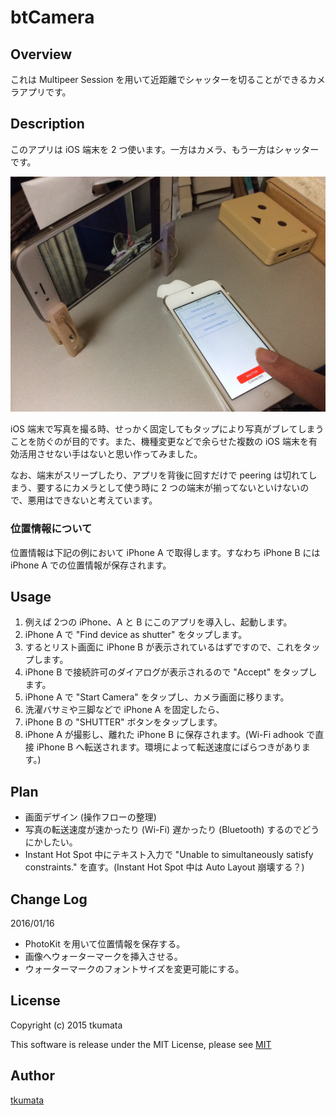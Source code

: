 # btCamera
## Overview
これは Multipeer Session を用いて近距離でシャッターを切ることができるカメラアプリです。

## Description
このアプリは iOS 端末を 2 つ使います。一方はカメラ、もう一方はシャッターです。

![例](./btCamera/images/IMG_0035.png)

iOS 端末で写真を撮る時、せっかく固定してもタップにより写真がブレてしまうことを防ぐのが目的です。また、機種変更などで余らせた複数の iOS 端末を有効活用させない手はないと思い作ってみました。

なお、端末がスリープしたり、アプリを背後に回すだけで peering は切れてしまう、要するにカメラとして使う時に 2 つの端末が揃ってないといけないので、悪用はできないと考えています。

### 位置情報について
位置情報は下記の例において iPhone A で取得します。すなわち iPhone B には iPhone A での位置情報が保存されます。

## Usage
1. 例えば 2つの iPhone、A と B にこのアプリを導入し、起動します。
2. iPhone A で "Find device as shutter" をタップします。
3. するとリスト画面に iPhone B が表示されているはずですので、これをタップします。
4. iPhone B で接続許可のダイアログが表示されるので "Accept" をタップします。
5. iPhone A で "Start Camera" をタップし、カメラ画面に移ります。
6. 洗濯バサミや三脚などで iPhone A を固定したら、
7. iPhone B の "SHUTTER" ボタンをタップします。
8. iPhone A が撮影し、離れた iPhone B に保存されます。(Wi-Fi adhook で直接 iPhone B へ転送されます。環境によって転送速度にばらつきがあります。)

## Plan
- 画面デザイン (操作フローの整理)
- 写真の転送速度が速かったり (Wi-Fi) 遅かったり (Bluetooth) するのでどうにかしたい。
- Instant Hot Spot 中にテキスト入力で "Unable to simultaneously satisfy constraints." を直す。(Instant Hot Spot 中は Auto Layout 崩壊する？)

## Change Log
2016/01/16
- PhotoKit を用いて位置情報を保存する。
- 画像へウォーターマークを挿入させる。
- ウォーターマークのフォントサイズを変更可能にする。

## License
Copyright (c) 2015 tkumata

This software is release under the MIT License, please see [MIT](http://opensource.org/licenses/mit-license.php)

## Author
[tkumata](https://github.com/tkumata)
